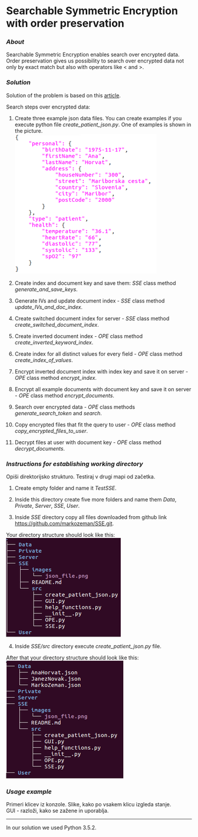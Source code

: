 # Searchable Symmetric Encryption with order preservation

### _About_
Searchable Symmetric Encryption enables search over encrypted data.  
Order preservation gives us possibility to search over encrypted data not only by exact match but also with operators like < and >. 

### _Solution_
Solution of the problem is based on this [article](https://hcis-journal.springeropen.com/articles/10.1186/s13673-015-0039-9).  

Search steps over encrypted data:
1. Create three example json data files. You can create examples if you execute python file _create\_patient\_json.py_. One of examples is shown in the picture.  
![alt json_file](images/json_file.png "JSON file")

2. Create index and document key and save them: _SSE_ class method _generate\_and\_save\_keys_.

3. Generate IVs and update document index - _SSE_ class method _update\_IVs\_and\_doc\_index_.

4. Create switched document index for server - _SSE_ class method _create\_switched\_document\_index_.

5. Create inverted document index - _OPE_ class method _create\_inverted\_keyword\_index_.

6. Create index for all distinct values for every field - _OPE_ class method _create\_index\_of\_values_.

7. Encrypt inverted document index with index key and save it on server - _OPE_ class method _encrypt\_index_.

8. Encrypt all example documents with document key and save it on server - _OPE_ class method _encrypt\_documents_.

9. Search over encrypted data - _OPE_ class methods _generate\_search\_token_ and _search_.

10. Copy encrypted files that fit the query to user - _OPE_ class method _copy\_encrypted\_files\_to\_user_.

11. Decrypt files at user with document key - _OPE_ class method _decrypt\_documents_.


### _Instructions for establishing working directory_
Opiši direktorijsko strukturo. Testiraj v drugi mapi od začetka.

1. Create empty folder and name it _TestSSE_.

2. Inside this directory create five more folders and name them _Data_, _Private_, _Server_, _SSE_, _User_.

3. Inside _SSE_ directory copy all files downloaded from github link <https://github.com/markozeman/SSE.git>.

Your directory structure should look like this:
![alt folder_structure](images/folder_structure.png "directory structure")

4. Inside _SSE/src_ directory execute _create\_patient\_json.py_ file.

After that your directory structure should look like this:
![alt folder_structure_2](images/folder_structure_2.png "directory structure")





### _Usage example_
Primeri klicev iz konzole. Slike, kako po vsakem klicu izgleda stanje.  
GUI - razloži, kako se zažene in uporablja.




* * * 

In our solution we used Python 3.5.2.


















